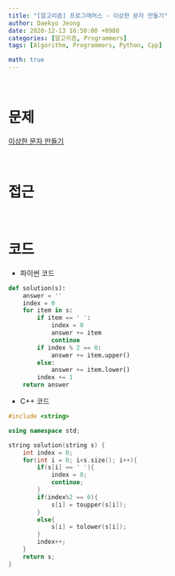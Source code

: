 ```yaml
---
title: "[알고리즘] 프로그래머스 - 이상한 문자 만들기"
author: Daekyo Jeong
date: 2020-12-13 16:50:00 +0900
categories: [알고리즘, Programmers]
tags: [Algorithm, Programmers, Python, Cpp]

math: true
---
```


<br/>

# **문제**


[이상한 문자 만들기](https://programmers.co.kr/learn/courses/30/lessons/12930)

<br/>

# **접근**  

<br/>

# **코드**


- 파이썬 코드   

```py
def solution(s):
    answer = ''
    index = 0
    for item in s:
        if item == ' ':
            index = 0
            answer += item
            continue
        if index % 2 == 0:
            answer += item.upper()
        else:
            answer += item.lower()
        index += 1
    return answer
```


- C++ 코드

```cpp
#include <string>

using namespace std;

string solution(string s) {
    int index = 0;
    for(int i = 0; i<s.size(); i++){
        if(s[i] == ' '){
            index = 0;
            continue;
        }
        if(index%2 == 0){
            s[i] = toupper(s[i]);
        }
        else{
            s[i] = tolower(s[i]);
        }
        index++;
    }
    return s;
}
```

<br/>
